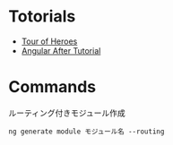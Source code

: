 # Totorials

- [Tour of Heroes](https://angular.jp/tutorial)
- [Angular After Tutorial](https://zenn.dev/lacolaco/books/angular-after-tutorial)

# Commands

ルーティング付きモジュール作成

```
ng generate module モジュール名 --routing
```
